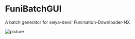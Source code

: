 # FuniBatchGUI
A batch generator for seiya-devs' Funimation-Downloader-NX

![picture](https://i.golu.mp/images/png/3XhkL.png)
